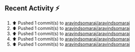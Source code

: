 ## Recent Activity ⚡

<!--RECENT_ACTIVITY:start-->
1. ⬆️ Pushed 1 commit(s) to [aravindsomaraj/aravindsomaraj](https://github.com/aravindsomaraj/aravindsomaraj)<br>
2. ⬆️ Pushed 1 commit(s) to [aravindsomaraj/aravindsomaraj](https://github.com/aravindsomaraj/aravindsomaraj)<br>
3. ⬆️ Pushed 1 commit(s) to [aravindsomaraj/aravindsomaraj](https://github.com/aravindsomaraj/aravindsomaraj)<br>
4. ⬆️ Pushed 1 commit(s) to [aravindsomaraj/aravindsomaraj](https://github.com/aravindsomaraj/aravindsomaraj)<br>
5. ⬆️ Pushed 1 commit(s) to [aravindsomaraj/aravindsomaraj](https://github.com/aravindsomaraj/aravindsomaraj)<br>
<!--RECENT_ACTIVITY:end-->
